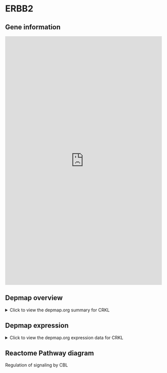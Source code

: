 <h1>ERBB2</h1>

<h2>Gene information</h2>
<iframe src="https://depmap.org/portal/gene/CRKL?tab=about" style="border:none;width:100%;height:800px"></iframe>

<h2>Depmap overview</h2>
<details>
  <summary>Click to view the depmap.org summary for CRKL</summary>
  <iframe src="https://depmap.org/portal/gene/CRKL?tab=overview" style="border:none;width:100%;height:800px"></iframe>
</details>

<h2>Depmap expression</h2>
<details>
  <summary>Click to view the depmap.org expression data for CRKL</summary>
  <iframe src="https://depmap.org/portal/gene/CRKL?tab=characterization" style="border:none;width:100%;height:800px"></iframe>
</details>



<h2>Reactome Pathway diagram</h2>
Regulation of signaling by CBL
<div id="diagramHolder"></div>

<script>
    //Creating the Reactome Diagram widget
    //Take into account a proxy needs to be set up in your server side pointing to www.reactome.org
    function onReactomeDiagramReady(){  //This function is automatically called when the widget code is ready to be used
        var diagram = Reactome.Diagram.create({
            "placeHolder" : "diagramHolder",
            "width" : 900,
            "height" : 500
        });

        //Initialising it to the "Hemostasis" pathway
        diagram.loadDiagram("R-HSA-912631");

        //Adding different listeners

        diagram.onDiagramLoaded(function (loaded) {
            console.info("Loaded ", loaded);
            diagram.flagItems("BAD");
	    diagram.flagItems("Q92934");
            if (loaded == "R-HSA-912631") diagram.selectItem("R-HSA-912631");
        });

     }
</script>




